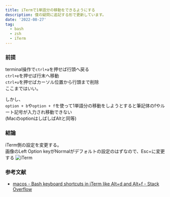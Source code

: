 ```yaml
---
title: iTermで1単語分の移動をできるようにする
description: 僕の疑問に追記する形で更新しています。
date: '2022-08-27'
tag:
  - bash
  - zsh
  - iTerm
---
```

### 前提

terminal操作で`ctrl+a`を押せば行頭へ戻る  
`ctrl+e`を押せば行末へ移動  
`ctrl+u`を押せばカーソル位置から行頭まで削除  
ここまではいい。  

しかし、  
`option + b`や`option + f`を使って1単語分の移動をしようとすると筆記体のfやルート記号が入力され移動できない  
(MacのoptionはしばしばAltと同等)  

### 結論

iTerm側の設定を変更する。  
画像のLeft Option keyがNormalがデフォルトの設定のはずなので、Esc+に変更する
![iTerm](https://i.gyazo.com/89dddef08769a9f3f3e3c59408a83ce9.png)

### 参考文献

- [macos - Bash keyboard shortcuts in iTerm like Alt+d and Alt+f - Stack Overflow](https://stackoverflow.com/questions/18923765/bash-keyboard-shortcuts-in-iterm-like-altd-and-altf)
